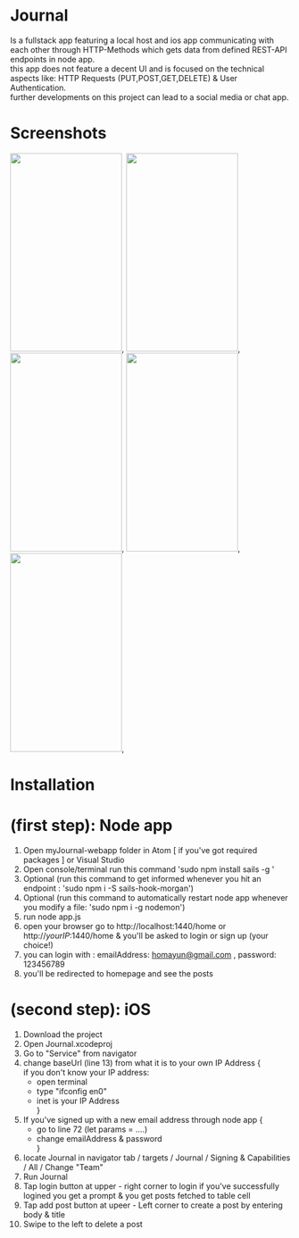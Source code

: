 # Journal
Is a fullstack app featuring a local host and ios app communicating with each other through HTTP-Methods which gets data from defined REST-API endpoints in node app. <br/>
this app does not feature a decent UI and is focused on the technical aspects like: HTTP Requests (PUT,POST,GET,DELETE) & User Authentication. <br/>
further developments on this project can lead to a social media or chat app.<br/>

# Screenshots
<img src= "https://user-images.githubusercontent.com/30705391/158051318-89f77d51-38b7-4c87-9a65-eba3a875f20d.PNG" width="200" height="355.55">,
<img src= "https://user-images.githubusercontent.com/30705391/158051538-33a45c3e-0f43-4dc0-9b82-b06bcff3694d.PNG" width="200" height="355.55">,
<img src= "https://user-images.githubusercontent.com/30705391/158051552-a5e5f107-8bd0-4eee-bc89-744f373e8cd8.PNG" width="200" height="355.55">,
<img src= "https://user-images.githubusercontent.com/30705391/158052042-656598c6-fd1f-436a-839b-c0438424fd41.jpeg" width="200" height="355.55">,
<img src= "https://user-images.githubusercontent.com/30705391/158051557-c8bd5108-3cbc-4f6c-b48e-5d094187228d.PNG" width="200" height="355.55">,



# Installation
# (first step): Node app
1. Open myJournal-webapp folder in Atom [ if you've got required packages ] or Visual Studio <br/>
2. Open console/terminal run this command 'sudo npm install sails -g ' <br/>
3. Optional (run this command to get informed whenever you hit an endpoint : 'sudo npm i -S sails-hook-morgan') <br/>
4. Optional (run this command to automatically restart node app whenever you modify a file: 'sudo npm i -g nodemon')<br/>
5. run node app.js<br/>
6. open your browser go to http://localhost:1440/home or http://*yourIP*:1440/home & you'll be asked to login or sign up (your choice!)<br/>
7. you can login with : emailAddress: homayun@gmail.com , password: 123456789<br/>
8. you'll be redirected to homepage and see the posts <br/>

# (second step): iOS
1. Download the project<br/>
2. Open Journal.xcodeproj<br/>
3. Go to "Service" from navigator<br/>
4. change baseUrl (line 13) from what it is to your own IP Address {<br/>
   if you don't know your IP address:
   - open terminal <br/>
   - type "ifconfig en0"<br/>
   - inet is your IP Address<br/>
}<br/>
5. If you've signed up with a new email address through node app {<br/>
   - go to line 72 (let params = ....) <br/>
   - change emailAddress & password<br/>
}<br/>
6. locate Journal in navigator tab / targets / Journal / Signing & Capabilities / All / Change "Team"<br/>
7. Run Journal<br/>
8. Tap login button at upper - right corner to login if you've successfully logined you get a prompt & you get posts fetched to table cell
9. Tap add post button at upeer - Left corner to create a post by entering body & title
10. Swipe to the left to delete a post 
